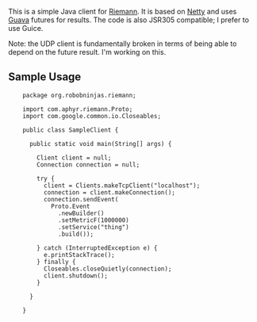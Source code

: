 This is a simple Java client for [Riemann](https://github.com/aphyr/riemann). It is based on [Netty](http://netty.io) and uses
[Guava](http://code.google.com/p/guava-libraries/) futures for results. The code is also JSR305 compatible; I prefer to use Guice.

Note: the UDP client is fundamentally broken in terms of being able to depend on the future result. I'm working on this.

Sample Usage
------------

		package org.robobninjas.riemann;

		import com.aphyr.riemann.Proto;
		import com.google.common.io.Closeables;

		public class SampleClient {

		  public static void main(String[] args) {

		    Client client = null;
		    Connection connection = null;

		    try {
		      client = Clients.makeTcpClient("localhost");
		      connection = client.makeConnection();
		      connection.sendEvent(
		        Proto.Event
		          .newBuilder()
		          .setMetricF(1000000)
		          .setService("thing")
		          .build());

		    } catch (InterruptedException e) {
		      e.printStackTrace();
		    } finally {
		      Closeables.closeQuietly(connection);
		      client.shutdown();
		    }

		  }

		}